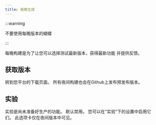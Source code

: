 ```yaml
---
title: 每晚生成
---
```


:::warning

不要使用每晚版本的蝴蝶

:::

每晚构建是为了让您可以选择测试最新版本，获得最新功能 并提供反馈。

## 获取版本

转到您平台的下载页面。
所有夜间构建也会在Github上发布预发布版本。

## 实验

实验是尚未准备好生产的功能。
默认禁用。 您可以在“实验”下的设置中启用它们。
此选项卡仅在夜间版本中可见。
